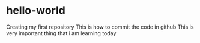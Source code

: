 # hello-world
Creating my first repository 
This is how to commit the code in github 
This is very important thing that i am learning today 
